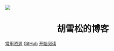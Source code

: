 <p align="center">

![](https://tva1.sinaimg.cn/large/007S8ZIlly1gevo3aqmrij307709q3z1.jpg)
</p>
<h1 align="center">胡雪松的博客</h1>

[常用资源](https://shimo.im/docs/MuiACIg1HlYfVxrj/)
[GitHub](https://github.com/1017371914/learn)
[开始阅读](README.md)




